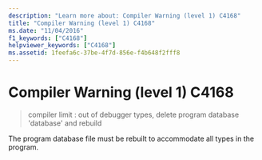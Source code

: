 ```yaml
---
description: "Learn more about: Compiler Warning (level 1) C4168"
title: "Compiler Warning (level 1) C4168"
ms.date: "11/04/2016"
f1_keywords: ["C4168"]
helpviewer_keywords: ["C4168"]
ms.assetid: 1feefa6c-37be-4f7d-856e-f4b648f2fff8
---
```

# Compiler Warning (level 1) C4168

> compiler limit : out of debugger types, delete program database 'database' and rebuild

The program database file must be rebuilt to accommodate all types in the program.
